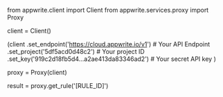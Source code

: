 from appwrite.client import Client
from appwrite.services.proxy import Proxy

client = Client()

(client
  .set_endpoint('https://cloud.appwrite.io/v1') # Your API Endpoint
  .set_project('5df5acd0d48c2') # Your project ID
  .set_key('919c2d18fb5d4...a2ae413da83346ad2') # Your secret API key
)

proxy = Proxy(client)

result = proxy.get_rule('[RULE_ID]')
